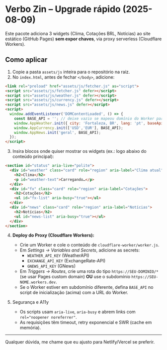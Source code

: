 # Verbo Zin – Upgrade rápido (2025-08-09)

Este pacote adiciona 3 widgets (Clima, Cotações BRL, Notícias) ao site estático (GitHub Pages) **sem expor chaves**, via proxy serverless (Cloudflare Workers).

## Como aplicar

1. Copie a pasta `assets/js` inteira para o repositório na raiz.
2. No `index.html`, antes de fechar `</body>`, adicione:

```html
<link rel="preload" href="assets/js/fetcher.js" as="script">
<script src="assets/js/fetcher.js" defer></script>
<script src="assets/js/weather.js" defer></script>
<script src="assets/js/currency.js" defer></script>
<script src="assets/js/news.js" defer></script>
<script>
  window.addEventListener('DOMContentLoaded', () => {
    const BASE_API = ''; // deixe vazio se mapeou domínio do Worker para o mesmo host; se usar subdomínio, ex.: 'https://api.seu-worker.workers.dev'
    window.AppWeather.init({ city: 'Fortaleza, BR', lang: 'pt', baseApi: BASE_API });
    window.AppCurrency.init(['USD','EUR'], BASE_API);
    window.AppNews.init('geral', BASE_API);
  });
</script>
```

3. Insira blocos onde quiser mostrar os widgets (ex.: logo abaixo do conteúdo principal):

```html
<section id="status" aria-live="polite">
  <div id="weather" class="card" role="region" aria-label="Clima atual">
    <h2>Clima</h2>
    <p id="weather-text">Carregando…</p>
  </div>
  <div id="fx" class="card" role="region" aria-label="Cotações">
    <h2>Cotações</h2>
    <ul id="fx-list" aria-busy="true"></ul>
  </div>
  <div id="news" class="card" role="region" aria-label="Notícias">
    <h2>Notícias</h2>
    <ul id="news-list" aria-busy="true"></ul>
  </div>
</section>
```

4. **Deploy do Proxy (Cloudflare Workers):**
   - Crie um Worker e cole o conteúdo de `cloudflare-worker/worker.js`.
   - Em *Settings → Variables and Secrets*, adicione as secrets:
     - `WEATHER_API_KEY` (WeatherAPI)
     - `EXCHANGE_API_KEY` (ExchangeRate-API)
     - `GNEWS_API_KEY` (GNews)
   - Em *Triggers → Routes*, crie uma rota do tipo `https://SEU-DOMINIO/*` (se usar Pages custom domain) **OU** use o subdomínio `https://SEU-NOME.workers.dev`.
   - Se o Worker estiver em subdomínio diferente, defina `BASE_API` no script de inicialização (acima) com a URL do Worker.

5. Segurança e A11y
   - Os scripts usam `aria-live`, `aria-busy` e abrem links com `rel="noopener noreferrer"`.
   - As requisições têm timeout, retry exponencial e SWR (cache em memória).

---

Qualquer dúvida, me chame que eu ajusto para Netlify/Vercel se preferir.

